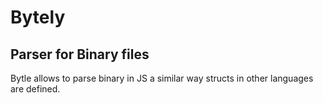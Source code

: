 # Bytely

## Parser for Binary files

Bytle allows to parse binary in JS a similar way structs in other languages are defined.
